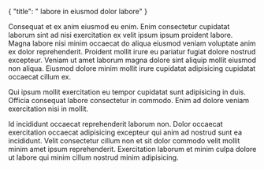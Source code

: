 {
  "title": " labore in eiusmod dolor labore"
}

Consequat et ex anim eiusmod eu enim. Enim consectetur cupidatat laborum sint ad nisi exercitation ex velit ipsum ipsum proident labore. Magna labore nisi minim occaecat do aliqua eiusmod veniam voluptate anim ex dolor reprehenderit. Proident mollit irure eu pariatur fugiat dolore nostrud excepteur. Veniam ut amet laborum magna dolore sint aliquip mollit eiusmod non aliqua. Eiusmod dolore minim mollit irure cupidatat adipisicing cupidatat occaecat cillum ex.

Qui ipsum mollit exercitation eu tempor cupidatat sunt adipisicing in duis. Officia consequat labore consectetur in commodo. Enim ad dolore veniam exercitation nisi in mollit.

Id incididunt occaecat reprehenderit laborum non. Dolor occaecat exercitation occaecat adipisicing excepteur qui anim ad nostrud sunt ea incididunt. Velit consectetur cillum non et sit dolor commodo velit mollit minim amet ipsum reprehenderit. Exercitation laborum et minim culpa dolore ut labore qui minim cillum nostrud minim adipisicing.